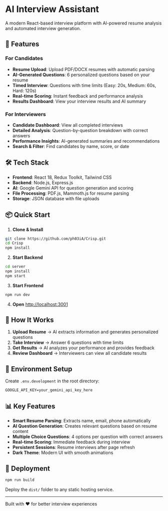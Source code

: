 # AI Interview Assistant

A modern React-based interview platform with AI-powered resume analysis and automated interview generation.

## 🚀 Features

### For Candidates
- **Resume Upload**: Upload PDF/DOCX resumes with automatic parsing
- **AI-Generated Questions**: 6 personalized questions based on your resume
- **Timed Interview**: Questions with time limits (Easy: 20s, Medium: 60s, Hard: 120s)
- **Real-time Scoring**: Instant feedback and performance analysis
- **Results Dashboard**: View your interview results and AI summary

### For Interviewers
- **Candidate Dashboard**: View all completed interviews
- **Detailed Analysis**: Question-by-question breakdown with correct answers
- **Performance Insights**: AI-generated summaries and recommendations
- **Search & Filter**: Find candidates by name, score, or date

## 🛠️ Tech Stack

- **Frontend**: React 18, Redux Toolkit, Tailwind CSS
- **Backend**: Node.js, Express.js
- **AI**: Google Gemini API for question generation and scoring
- **File Processing**: PDF.js, Mammoth.js for resume parsing
- **Storage**: JSON database with file uploads

## 📦 Quick Start

1. **Clone & Install**
```bash
git clone https://github.com/ph03iA/Crisp.git
cd Crisp
npm install
```

2. **Start Backend**
```bash
cd server
npm install
npm start
```

3. **Start Frontend**
```bash
npm run dev
```

4. **Open** [http://localhost:3001](http://localhost:3001)

## 🎯 How It Works

1. **Upload Resume** → AI extracts information and generates personalized questions
2. **Take Interview** → Answer 6 questions with time limits
3. **Get Results** → AI analyzes your performance and provides feedback
4. **Review Dashboard** → Interviewers can view all candidate results

## 🔧 Environment Setup

Create `.env.development` in the root directory:
```
GOOGLE_API_KEY=your_gemini_api_key_here
```

## 📊 Key Features

- **Smart Resume Parsing**: Extracts name, email, phone automatically
- **AI Question Generation**: Creates relevant questions based on resume content
- **Multiple Choice Questions**: 4 options per question with correct answers
- **Real-time Scoring**: Immediate feedback during interview
- **Persistent Sessions**: Resume interviews after page refresh
- **Dark Theme**: Modern UI with smooth animations

## 🚀 Deployment

```bash
npm run build
```

Deploy the `dist/` folder to any static hosting service.

---

Built with ❤️ for better interview experiences